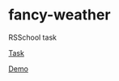 # fancy-weather

RSSchool task

[Task](https://github.com/rolling-scopes-school/tasks/blob/master/tasks/fancy-weather.md)

[Demo](https://tastypurgen-fancy-weather.netlify.app/)